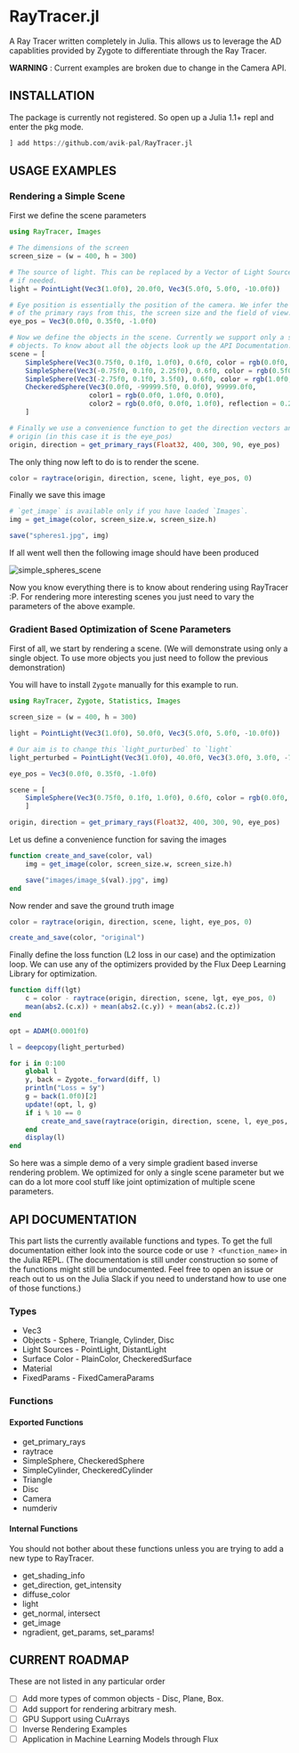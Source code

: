 # RayTracer.jl

A Ray Tracer written completely in Julia. This allows us to leverage the AD capablities provided
by Zygote to differentiate through the Ray Tracer.

**WARNING** : Current examples are broken due to change in the Camera API.

## INSTALLATION

The package is currently not registered. So open up a Julia 1.1+ repl and enter the pkg mode.

```julia
] add https://github.com/avik-pal/RayTracer.jl
```

## USAGE EXAMPLES

### Rendering a Simple Scene

First we define the scene parameters

```julia
using RayTracer, Images

# The dimensions of the screen
screen_size = (w = 400, h = 300)

# The source of light. This can be replaced by a Vector of Light Sources
# if needed.
light = PointLight(Vec3(1.0f0), 20.0f0, Vec3(5.0f0, 5.0f0, -10.0f0))

# Eye position is essentially the position of the camera. We infer the direction
# of the primary rays from this, the screen size and the field of view.
eye_pos = Vec3(0.0f0, 0.35f0, -1.0f0)

# Now we define the objects in the scene. Currently we support only a small number
# objects. To know about all the objects look up the API Documentation.
scene = [
    SimpleSphere(Vec3(0.75f0, 0.1f0, 1.0f0), 0.6f0, color = rgb(0.0f0, 0.0f0, 1.0f0)),
    SimpleSphere(Vec3(-0.75f0, 0.1f0, 2.25f0), 0.6f0, color = rgb(0.5f0, 0.223f0, 0.5f0)),
    SimpleSphere(Vec3(-2.75f0, 0.1f0, 3.5f0), 0.6f0, color = rgb(1.0f0, 0.572f0, 0.184f0)),
    CheckeredSphere(Vec3(0.0f0, -99999.5f0, 0.0f0), 99999.0f0,
                    color1 = rgb(0.0f0, 1.0f0, 0.0f0),
                    color2 = rgb(0.0f0, 0.0f0, 1.0f0), reflection = 0.25f0)
    ]

# Finally we use a convenience function to get the direction vectors and the
# origin (in this case it is the eye_pos)
origin, direction = get_primary_rays(Float32, 400, 300, 90, eye_pos)
```

The only thing now left to do is to render the scene.
```julia
color = raytrace(origin, direction, scene, light, eye_pos, 0)
```

Finally we save this image
```julia
# `get_image` is available only if you have loaded `Images`.
img = get_image(color, screen_size.w, screen_size.h)

save("spheres1.jpg", img)
```

If all went well then the following image should have been produced

![simple_spheres_scene](https://raw.githubusercontent.com/avik-pal/RayTracer.jl/master/assets/spheres1.jpg)

Now you know everything there is to know about rendering using RayTracer :P. For rendering more
interesting scenes you just need to vary the parameters of the above example.

### Gradient Based Optimization of Scene Parameters

First of all, we start by rendering a scene. (We will demonstrate using only a single object.
To use more objects you just need to follow the previous demonstration)

You will have to install `Zygote` manually for this example to run.

```julia
using RayTracer, Zygote, Statistics, Images

screen_size = (w = 400, h = 300)

light = PointLight(Vec3(1.0f0), 50.0f0, Vec3(5.0f0, 5.0f0, -10.0f0))

# Our aim is to change this `light_purturbed` to `light`
light_perturbed = PointLight(Vec3(1.0f0), 40.0f0, Vec3(3.0f0, 3.0f0, -7.0f0))

eye_pos = Vec3(0.0f0, 0.35f0, -1.0f0)

scene = [
    SimpleSphere(Vec3(0.75f0, 0.1f0, 1.0f0), 0.6f0, color = rgb(0.0f0, 0.0f0, 1.0f0)),
    ]

origin, direction = get_primary_rays(Float32, 400, 300, 90, eye_pos)
```

Let us define a convenience function for saving the images

```julia
function create_and_save(color, val)
    img = get_image(color, screen_size.w, screen_size.h)

    save("images/image_$(val).jpg", img)
end
```

Now render and save the ground truth image

```julia
color = raytrace(origin, direction, scene, light, eye_pos, 0)

create_and_save(color, "original")
```

Finally define the loss function (L2 loss in our case) and the optimization loop. We can use any of
the optimizers provided by the Flux Deep Learning Library for optimization.

```julia
function diff(lgt)
    c = color - raytrace(origin, direction, scene, lgt, eye_pos, 0)
    mean(abs2.(c.x)) + mean(abs2.(c.y)) + mean(abs2.(c.z))
end

opt = ADAM(0.0001f0)

l = deepcopy(light_perturbed)

for i in 0:100
    global l
    y, back = Zygote._forward(diff, l)
    println("Loss = $y")
    g = back(1.0f0)[2]
    update!(opt, l, g)
    if i % 10 == 0
        create_and_save(raytrace(origin, direction, scene, l, eye_pos, 0), i)
    end
    display(l)
end
```

So here was a simple demo of a very simple gradient based inverse rendering problem. We optimized for
only a single scene parameter but we can do a lot more cool stuff like joint optimization of
multiple scene parameters.

## API DOCUMENTATION

This part lists the currently available functions and types. To get the full documentation either
look into the source code or use `? <function_name>` in the Julia REPL. (The documentation is still
under construction so some of the functions might still be undocumented. Feel free to open an issue
or reach out to us on the Julia Slack if you need to understand how to use one of those functions.)

### Types

* Vec3 
* Objects - Sphere, Triangle, Cylinder, Disc
* Light Sources - PointLight, DistantLight
* Surface Color - PlainColor, CheckeredSurface
* Material
* FixedParams - FixedCameraParams

### Functions

#### Exported Functions

* get\_primary\_rays
* raytrace
* SimpleSphere, CheckeredSphere
* SimpleCylinder, CheckeredCylinder
* Triangle
* Disc
* Camera
* numderiv

#### Internal Functions

You should not bother about these functions unless you are trying to add a new type to
RayTracer.

* get\_shading\_info
* get\_direction, get\_intensity
* diffuse\_color
* light
* get\_normal, intersect
* get\_image
* ngradient, get\_params, set\_params!

## CURRENT ROADMAP

These are not listed in any particular order

- [ ] Add more types of common objects - Disc, Plane, Box.
- [ ] Add support for rendering arbitrary mesh.
- [ ] GPU Support using CuArrays
- [ ] Inverse Rendering Examples
- [ ] Application in Machine Learning Models through Flux

